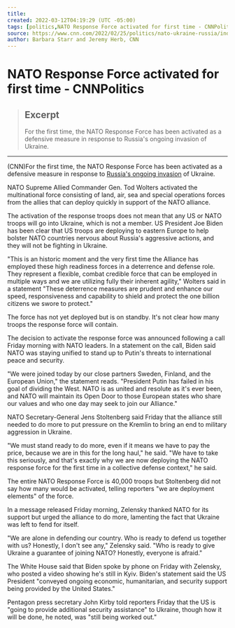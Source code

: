 ```yaml
---
title:
created: 2022-03-12T04:19:29 (UTC -05:00)
tags: [politics,NATO Response Force activated for first time - CNNPolitics]
source: https://www.cnn.com/2022/02/25/politics/nato-ukraine-russia/index.html
author: Barbara Starr and Jeremy Herb, CNN
---
```


# NATO Response Force activated for first time - CNNPolitics

> ## Excerpt
> For the first time, the NATO Response Force has been activated as a defensive measure in response to Russia's ongoing invasion of Ukraine.

---
(CNN)For the first time, the NATO Response Force has been activated as a defensive measure in response to [Russia's ongoing invasion](https://www.cnn.com/europe/live-news/ukraine-russia-news-02-25-22/index.html) of Ukraine.

NATO Supreme Allied Commander Gen. Tod Wolters activated the multinational force consisting of land, air, sea and special operations forces from the allies that can deploy quickly in support of the NATO alliance.

The activation of the response troops does not mean that any US or NATO troops will go into Ukraine, which is not a member. US President Joe Biden has been clear that US troops are deploying to eastern Europe to help bolster NATO countries nervous about Russia's aggressive actions, and they will not be fighting in Ukraine.

"This is an historic moment and the very first time the Alliance has employed these high readiness forces in a deterrence and defense role. They represent a flexible, combat credible force that can be employed in multiple ways and we are utilizing fully their inherent agility," Wolters said in a statement "These deterrence measures are prudent and enhance our speed, responsiveness and capability to shield and protect the one billion citizens we swore to protect."

The force has not yet deployed but is on standby. It's not clear how many troops the response force will contain.

The decision to activate the response force was announced following a call Friday morning with NATO leaders. In a statement on the call, Biden said NATO was staying unified to stand up to Putin's threats to international peace and security.

"We were joined today by our close partners Sweden, Finland, and the European Union," the statement reads. "President Putin has failed in his goal of dividing the West. NATO is as united and resolute as it's ever been, and NATO will maintain its Open Door to those European states who share our values and who one day may seek to join our Alliance."

NATO Secretary-General Jens Stoltenberg said Friday that the alliance still needed to do more to put pressure on the Kremlin to bring an end to military aggression in Ukraine.

"We must stand ready to do more, even if it means we have to pay the price, because we are in this for the long haul," he said. "We have to take this seriously, and that's exactly why we are now deploying the NATO response force for the first time in a collective defense context," he said.

The entire NATO Response Force is 40,000 troops but Stoltenberg did not say how many would be activated, telling reporters "we are deployment elements" of the force.

In a message released Friday morning, Zelensky thanked NATO for its support but urged the alliance to do more, lamenting the fact that Ukraine was left to fend for itself.

"We are alone in defending our country. Who is ready to defend us together with us? Honestly, I don't see any," Zelensky said. "Who is ready to give Ukraine a guarantee of joining NATO? Honestly, everyone is afraid."

The White House said that Biden spoke by phone on Friday with Zelensky, who posted a video showing he's still in Kyiv. Biden's statement said the US President "conveyed ongoing economic, humanitarian, and security support being provided by the United States."

Pentagon press secretary John Kirby told reporters Friday that the US is "going to provide additional security assistance" to Ukraine, though how it will be done, he noted, was "still being worked out."
